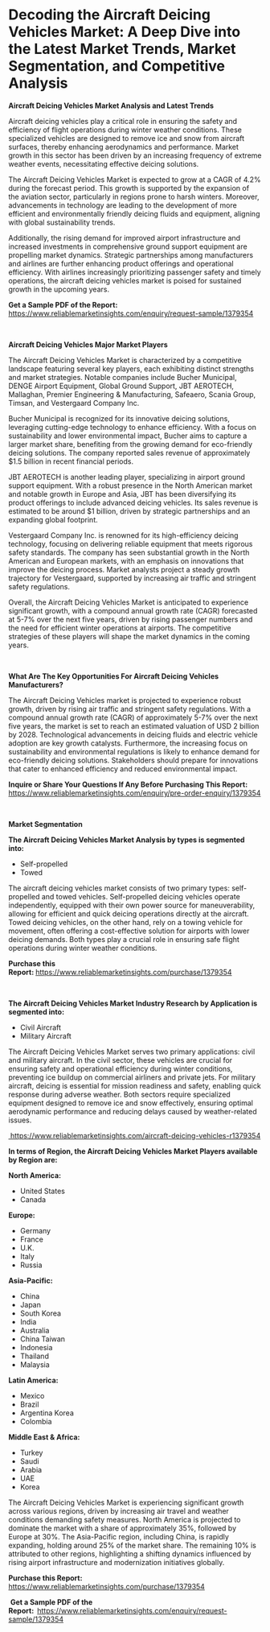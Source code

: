 <p><h1>Decoding the Aircraft Deicing Vehicles Market: A Deep Dive into the Latest Market Trends, Market Segmentation, and Competitive Analysis</h1></p><p><strong>Aircraft Deicing Vehicles Market Analysis and Latest Trends</strong></p>
<p><p>Aircraft deicing vehicles play a critical role in ensuring the safety and efficiency of flight operations during winter weather conditions. These specialized vehicles are designed to remove ice and snow from aircraft surfaces, thereby enhancing aerodynamics and performance. Market growth in this sector has been driven by an increasing frequency of extreme weather events, necessitating effective deicing solutions.</p><p>The Aircraft Deicing Vehicles Market is expected to grow at a CAGR of 4.2% during the forecast period. This growth is supported by the expansion of the aviation sector, particularly in regions prone to harsh winters. Moreover, advancements in technology are leading to the development of more efficient and environmentally friendly deicing fluids and equipment, aligning with global sustainability trends. </p><p>Additionally, the rising demand for improved airport infrastructure and increased investments in comprehensive ground support equipment are propelling market dynamics. Strategic partnerships among manufacturers and airlines are further enhancing product offerings and operational efficiency. With airlines increasingly prioritizing passenger safety and timely operations, the aircraft deicing vehicles market is poised for sustained growth in the upcoming years.</p></p>
<p><strong>Get a Sample PDF of the Report:&nbsp;</strong> <a href="https://www.reliablemarketinsights.com/enquiry/request-sample/1379354?utm_campaign=3360&utm_medium=2&utm_source=Github&utm_content=ia&utm_term=16042025&utm_id=aircraft-deicing-vehicles">https://www.reliablemarketinsights.com/enquiry/request-sample/1379354</a></p>
<p>&nbsp;</p>
<p><strong>Aircraft Deicing Vehicles Major Market Players</strong></p>
<p><p>The Aircraft Deicing Vehicles Market is characterized by a competitive landscape featuring several key players, each exhibiting distinct strengths and market strategies. Notable companies include Bucher Municipal, DENGE Airport Equipment, Global Ground Support, JBT AEROTECH, Mallaghan, Premier Engineering & Manufacturing, Safeaero, Scania Group, Timsan, and Vestergaard Company Inc.</p><p>Bucher Municipal is recognized for its innovative deicing solutions, leveraging cutting-edge technology to enhance efficiency. With a focus on sustainability and lower environmental impact, Bucher aims to capture a larger market share, benefiting from the growing demand for eco-friendly deicing solutions. The company reported sales revenue of approximately $1.5 billion in recent financial periods.</p><p>JBT AEROTECH is another leading player, specializing in airport ground support equipment. With a robust presence in the North American market and notable growth in Europe and Asia, JBT has been diversifying its product offerings to include advanced deicing vehicles. Its sales revenue is estimated to be around $1 billion, driven by strategic partnerships and an expanding global footprint.</p><p>Vestergaard Company Inc. is renowned for its high-efficiency deicing technology, focusing on delivering reliable equipment that meets rigorous safety standards. The company has seen substantial growth in the North American and European markets, with an emphasis on innovations that improve the deicing process. Market analysts project a steady growth trajectory for Vestergaard, supported by increasing air traffic and stringent safety regulations.</p><p>Overall, the Aircraft Deicing Vehicles Market is anticipated to experience significant growth, with a compound annual growth rate (CAGR) forecasted at 5-7% over the next five years, driven by rising passenger numbers and the need for efficient winter operations at airports. The competitive strategies of these players will shape the market dynamics in the coming years.</p></p>
<p>&nbsp;</p>
<p><strong>What Are The Key Opportunities For Aircraft Deicing Vehicles Manufacturers?</strong></p>
<p><p>The Aircraft Deicing Vehicles market is projected to experience robust growth, driven by rising air traffic and stringent safety regulations. With a compound annual growth rate (CAGR) of approximately 5-7% over the next five years, the market is set to reach an estimated valuation of USD 2 billion by 2028. Technological advancements in deicing fluids and electric vehicle adoption are key growth catalysts. Furthermore, the increasing focus on sustainability and environmental regulations is likely to enhance demand for eco-friendly deicing solutions. Stakeholders should prepare for innovations that cater to enhanced efficiency and reduced environmental impact.</p></p>
<p><strong>Inquire or Share Your Questions If Any Before Purchasing This Report:</strong> <a href="https://www.reliablemarketinsights.com/enquiry/pre-order-enquiry/1379354?utm_campaign=3360&utm_medium=2&utm_source=Github&utm_content=ia&utm_term=16042025&utm_id=aircraft-deicing-vehicles">https://www.reliablemarketinsights.com/enquiry/pre-order-enquiry/1379354</a></p>
<p>&nbsp;</p>
<p><strong>Market Segmentation</strong></p>
<p><strong>The Aircraft Deicing Vehicles Market Analysis by types is segmented into:</strong></p>
<p><ul><li>Self-propelled</li><li>Towed</li></ul></p>
<p><p>The aircraft deicing vehicles market consists of two primary types: self-propelled and towed vehicles. Self-propelled deicing vehicles operate independently, equipped with their own power source for maneuverability, allowing for efficient and quick deicing operations directly at the aircraft. Towed deicing vehicles, on the other hand, rely on a towing vehicle for movement, often offering a cost-effective solution for airports with lower deicing demands. Both types play a crucial role in ensuring safe flight operations during winter weather conditions.</p></p>
<p><strong>Purchase this Report:&nbsp;</strong><a href="https://www.reliablemarketinsights.com/purchase/1379354?utm_campaign=3360&utm_medium=2&utm_source=Github&utm_content=ia&utm_term=16042025&utm_id=aircraft-deicing-vehicles">https://www.reliablemarketinsights.com/purchase/1379354</a></p>
<p>&nbsp;</p>
<p><strong>The Aircraft Deicing Vehicles Market Industry Research by Application is segmented into:</strong></p>
<p><ul><li>Civil Aircraft</li><li>Military Aircraft</li></ul></p>
<p><p>The Aircraft Deicing Vehicles Market serves two primary applications: civil and military aircraft. In the civil sector, these vehicles are crucial for ensuring safety and operational efficiency during winter conditions, preventing ice buildup on commercial airliners and private jets. For military aircraft, deicing is essential for mission readiness and safety, enabling quick response during adverse weather. Both sectors require specialized equipment designed to remove ice and snow effectively, ensuring optimal aerodynamic performance and reducing delays caused by weather-related issues.</p></p>
<p><a href="https://www.reliablemarketinsights.com/aircraft-deicing-vehicles-r1379354?utm_campaign=3360&utm_medium=2&utm_source=Github&utm_content=ia&utm_term=16042025&utm_id=aircraft-deicing-vehicles">&nbsp;https://www.reliablemarketinsights.com/aircraft-deicing-vehicles-r1379354</a></p>
<p><strong>In terms of Region, the Aircraft Deicing Vehicles Market Players available by Region are:</strong></p>
<p>
    <p> <strong> North America: </strong>
        <ul>
            <li>United States</li>
            <li>Canada</li>
        </ul>
        </p> 
    <p> <strong> Europe: </strong>
        <ul>
            <li>Germany</li>
            <li>France</li>
            <li>U.K.</li>
            <li>Italy</li>
            <li>Russia</li>
        </ul>
        </p> 
    <p> <strong> Asia-Pacific: </strong>
        <ul>
            <li>China</li>
            <li>Japan</li>
            <li>South Korea</li>
            <li>India</li>
            <li>Australia</li>
            <li>China Taiwan</li>
            <li>Indonesia</li>
            <li>Thailand</li>
            <li>Malaysia</li>
        </ul>
        </p> 
    <p> <strong> Latin America: </strong>
        <ul>
            <li>Mexico</li>
            <li>Brazil</li>
            <li>Argentina Korea</li>
            <li>Colombia</li>
        </ul>
        </p> 
    <p> <strong> Middle East & Africa: </strong>
        <ul>
            <li>Turkey</li>
            <li>Saudi</li>
            <li>Arabia</li>
            <li>UAE</li>
            <li>Korea</li>
        </ul>
    </p>
    </p>
<p><p>The Aircraft Deicing Vehicles Market is experiencing significant growth across various regions, driven by increasing air travel and weather conditions demanding safety measures. North America is projected to dominate the market with a share of approximately 35%, followed by Europe at 30%. The Asia-Pacific region, including China, is rapidly expanding, holding around 25% of the market share. The remaining 10% is attributed to other regions, highlighting a shifting dynamics influenced by rising airport infrastructure and modernization initiatives globally.</p></p>
<p><strong>Purchase this Report: </strong><a href="https://www.reliablemarketinsights.com/purchase/1379354?utm_campaign=3360&utm_medium=2&utm_source=Github&utm_content=ia&utm_term=16042025&utm_id=aircraft-deicing-vehicles">https://www.reliablemarketinsights.com/purchase/1379354</a></p>
<p>&nbsp;<strong>Get a Sample PDF of the Report:&nbsp;&nbsp;</strong><a href="https://www.reliablemarketinsights.com/enquiry/request-sample/1379354?utm_campaign=3360&utm_medium=2&utm_source=Github&utm_content=ia&utm_term=16042025&utm_id=aircraft-deicing-vehicles">https://www.reliablemarketinsights.com/enquiry/request-sample/1379354</a></p>
<p><strong></strong></p>
<p><p></p><p></p><p></p></p>